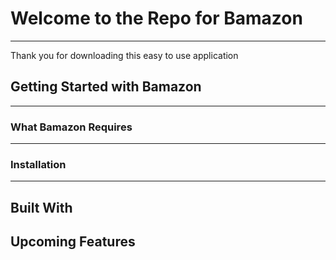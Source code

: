 # Welcome to the Repo for Bamazon
----
Thank you for downloading this easy to use application 

## Getting Started with Bamazon 



----
### What Bamazon Requires


----
### Installation 

----
## Built With


## Upcoming Features 
